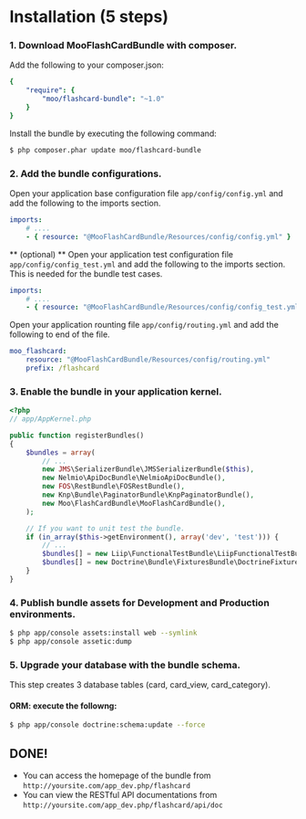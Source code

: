 Installation (5 steps)
========================

### 1. Download MooFlashCardBundle with composer.

Add the following to your composer.json:

```yml
{
    "require": {
        "moo/flashcard-bundle": "~1.0"
    }
}
```

Install the bundle by executing the following command:

``` bash
$ php composer.phar update moo/flashcard-bundle
```

### 2. Add the bundle configurations.

Open your application base configuration file `app/config/config.yml` and add the following to the imports section.

```yml
imports:
    # ....
    - { resource: "@MooFlashCardBundle/Resources/config/config.yml" }
```

** (optional) ** Open your application test configuration file `app/config/config_test.yml` and add the following to the imports section. This is needed for the bundle test cases.

```yml
imports:
    # ....
    - { resource: "@MooFlashCardBundle/Resources/config/config_test.yml" }
```

Open your application rounting file `app/config/routing.yml` and add the following to end of the file.

```yml
moo_flashcard:
    resource: "@MooFlashCardBundle/Resources/config/routing.yml"
    prefix: /flashcard
```

### 3. Enable the bundle in your application kernel.

``` php
<?php
// app/AppKernel.php

public function registerBundles()
{
    $bundles = array(
        // ...
        new JMS\SerializerBundle\JMSSerializerBundle($this),
        new Nelmio\ApiDocBundle\NelmioApiDocBundle(),
        new FOS\RestBundle\FOSRestBundle(),
        new Knp\Bundle\PaginatorBundle\KnpPaginatorBundle(),
        new Moo\FlashCardBundle\MooFlashCardBundle(),
    );

    // If you want to unit test the bundle.
    if (in_array($this->getEnvironment(), array('dev', 'test'))) {
        // ...
        $bundles[] = new Liip\FunctionalTestBundle\LiipFunctionalTestBundle();
        $bundles[] = new Doctrine\Bundle\FixturesBundle\DoctrineFixturesBundle();
    }
}
```

### 4. Publish bundle assets for Development and Production environments.

```bash
$ php app/console assets:install web --symlink
$ php app/console assetic:dump
```

### 5. Upgrade your database with the bundle schema.

This step creates 3 database tables (card, card_view, card_category).

#### ORM: execute the followng:

```bash
$ php app/console doctrine:schema:update --force
```

## DONE!

- You can access the homepage of the bundle from `http://yoursite.com/app_dev.php/flashcard`
- You can view the RESTful API documentations from `http://yoursite.com/app_dev.php/flashcard/api/doc`
